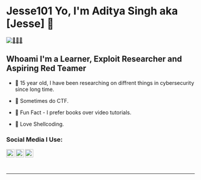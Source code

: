 # Jesse101 Yo, I'm Aditya Singh  aka [Jesse] 👋
[![👨🏻‍💻](https://img.shields.io/twitter/follow/r00tkit__?color=1DA1F2&logo=twitter&style=for-the-badge)](https://twitter.com/intent/follow?original_referer=https%3A%2F%2Fgithub.com%2F0x29FE2&screen_name=r00tkit__)

## Whoami I'm a Learner, Exploit Researcher and Aspiring Red Teamer

- 📀 15 year old, I have been researching on diffrent things in cybersecurity since long time.

- 📀 Sometimes do CTF.

- 📀 Fun Fact - I prefer books over video tutorials. 

- 📀 Love Shellcoding. 

### Social Media I Use:
[<img align="left" alt="r00tkit__ | Twitter" width="22px" src="https://cdn.jsdelivr.net/npm/simple-icons@v3/icons/twitter.svg" />][twitter]
[<img align="left" alt="@aditya-singh-25ba02202 | LinkedIn" width="22px" src="https://cdn.jsdelivr.net/npm/simple-icons@v3/icons/linkedin.svg" />][linkedin]
[<img align="left" alt="@__theycallmeaadi | Instagram" width="22px" src="https://cdn.jsdelivr.net/npm/simple-icons@v3/icons/instagram.svg" />][instagram]

<br />

<br />
<br />

---

[twitter]:https://twitter.com/r00tkit__
[linkedin]:https://www.linkedin.com/in/aditya-singh-25ba02202
[instagram]:https://www.instagram.com/___theycallmeaadi
